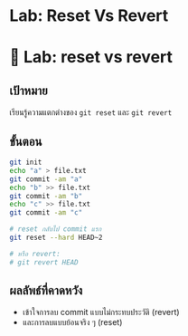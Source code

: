# Lab: Reset Vs Revert


# 🔁 Lab: reset vs revert

## เป้าหมาย
เรียนรู้ความแตกต่างของ `git reset` และ `git revert`

## ขั้นตอน
```bash
git init
echo "a" > file.txt
git commit -am "a"
echo "b" >> file.txt
git commit -am "b"
echo "c" >> file.txt
git commit -am "c"

# reset กลับไป commit แรก
git reset --hard HEAD~2

# หรือ revert:
# git revert HEAD
```

## ผลลัพธ์ที่คาดหวัง
- เข้าใจการลบ commit แบบไม่กระทบประวัติ (revert)
- และการลบแบบย้อนจริง ๆ (reset)
